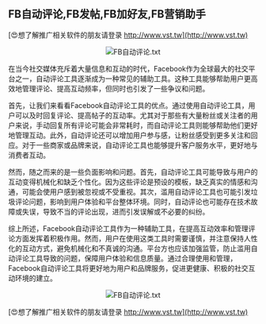 ## **FB自动评论,FB发帖,FB加好友,FB营销助手**

[😍想了解推广相关软件的朋友请登录 http://www.vst.tw](http://www.vst.tw)

 <center><img src="https://vst.tw/MP4/tuiguang/png/5.png" alt="FB自动评论.txt"></center>

在当今社交媒体充斥着大量信息和互动的时代，Facebook作为全球最大的社交平台之一，自动评论工具逐渐成为一种常见的辅助工具。这种工具能够帮助用户更高效地管理评论、提高互动频率，但同时也引发了一些争议和问题。

首先，让我们来看看Facebook自动评论工具的优点。通过使用自动评论工具，用户可以及时回复评论、提高帖子的互动率。尤其对于那些有大量粉丝或关注者的用户来说，手动回复所有评论可能会非常耗时，而自动评论工具则能够帮助他们更好地管理互动。此外，自动评论还可以增加用户参与感，让粉丝感受到更多关注和回应。对于一些商家或品牌来说，自动评论工具也能够提升客户服务水平，更好地与消费者互动。

然而，随之而来的是一些负面影响和问题。首先，自动评论工具可能导致与用户的互动变得机械化和缺乏个性化。因为这些评论是预设的模板，缺乏真实的情感和沟通，可能会使用户感到被忽视或不受重视。其次，滥用自动评论工具也可能引发垃圾评论问题，影响到用户体验和平台整体环境。同时，自动评论也可能存在技术故障或失误，导致不当的评论出现，进而引发误解或不必要的纠纷。

综上所述，Facebook自动评论工具作为一种辅助工具，在提高互动效率和管理评论方面发挥着积极作用。然而，用户在使用这类工具时需要谨慎，并注意保持人性化的互动方式，避免机械化和不真诚的沟通。平台方也应该加强监管，防止滥用自动评论工具导致的问题，保障用户体验和信息质量。通过合理使用和管理，Facebook自动评论工具将更好地为用户和品牌服务，促进更健康、积极的社交互动环境的建立。

 <center><img src="https://vst.tw/MP4/tuiguang/png/0.png" alt="FB自动评论.txt"></center>

[😍想了解推广相关软件的朋友请登录 http://www.vst.tw](http://www.vst.tw)



